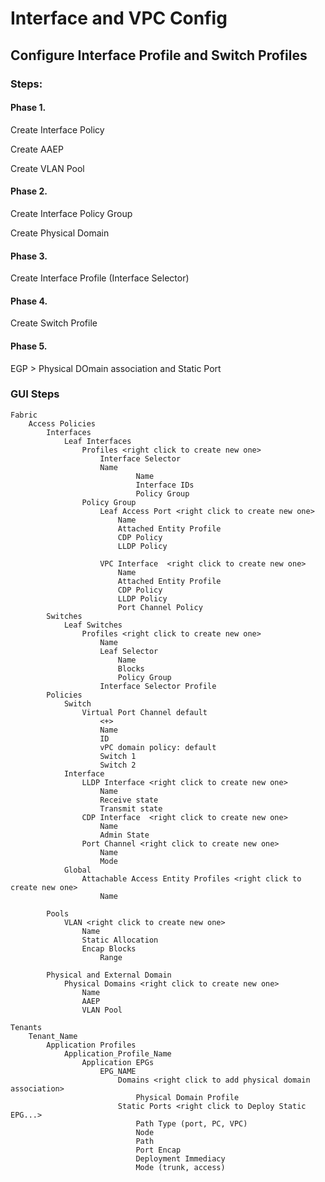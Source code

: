 # Interface and VPC Config

## Configure Interface Profile and Switch Profiles

### Steps:

#### Phase 1.

Create Interface Policy

Create AAEP

Create VLAN Pool

#### Phase 2.

Create Interface Policy Group

Create Physical Domain

#### Phase 3.

Create Interface Profile (Interface Selector)

#### Phase 4.

Create Switch Profile

#### Phase 5.

EGP > Physical DOmain association and Static Port

### GUI Steps

```
Fabric
	Access Policies
		Interfaces
			Leaf Interfaces
				Profiles <right click to create new one>
					Interface Selector
					Name
							Name
							Interface IDs
							Policy Group
				Policy Group
					Leaf Access Port <right click to create new one>
						Name
						Attached Entity Profile
						CDP Policy
						LLDP Policy
						
					VPC Interface  <right click to create new one>
						Name
						Attached Entity Profile
						CDP Policy
						LLDP Policy
						Port Channel Policy
		Switches
			Leaf Switches
				Profiles <right click to create new one>
					Name
					Leaf Selector
						Name
						Blocks
						Policy Group
					Interface Selector Profile
		Policies
			Switch
				Virtual Port Channel default
					<+>
					Name
					ID
					vPC domain policy: default
					Switch 1
					Switch 2
			Interface
				LLDP Interface <right click to create new one>
					Name
					Receive state
					Transmit state
				CDP Interface  <right click to create new one>
					Name
					Admin State
				Port Channel <right click to create new one>
					Name
					Mode
			Global
				Attachable Access Entity Profiles <right click to create new one>
					Name
					
		Pools
			VLAN <right click to create new one>
				Name
				Static Allocation
				Encap Blocks
					Range

		Physical and External Domain
			Physical Domains <right click to create new one>
				Name
				AAEP
				VLAN Pool
```
```
Tenants
	Tenant_Name
		Application Profiles
			Application_Profile_Name
				Application EPGs
					EPG_NAME
						Domains <right click to add physical domain association>
							Physical Domain Profile
						Static Ports <right click to Deploy Static EPG...>
							Path Type (port, PC, VPC)
							Node
							Path
							Port Encap
							Deployment Immediacy
							Mode (trunk, access)
```
